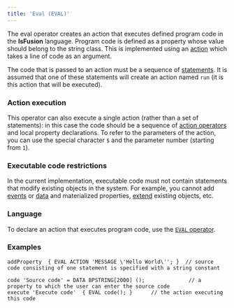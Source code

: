 ```yaml
---
title: 'Eval (EVAL)'
---
```


The eval operator creates an action that executes defined program code in the **lsFusion** language. Program code is defined as a property whose value should belong to the string class. This is implemented using an [action](Actions.md) which takes a line of code as an argument.

The code that is passed to an action must be a sequence of [statements](Instructions.md). It is assumed that one of these statements will create an action named `run` (it is this action that will be executed).

### Action execution

This operator can also execute a single action (rather than a set of statements): in this case the code should be a sequence of [action operators](Оperators.md) and local property declarations. To refer to the parameters of the action, you can use the special character `$` and the parameter number (starting from `1`).

### Executable code restrictions

In the current implementation, executable code must not contain statements that modify existing objects in the system. For example, you cannot add [events](Events.md) or [data](Data_properties_DATA_.md) and materialized properties, [extend](Extensions.md) existing objects, etc.

### Language

To declare an action that executes program code, use the [`EVAL` operator](EVAL_operator.md).

### Examples

```lsf
addProperty  { EVAL ACTION 'MESSAGE \'Hello World\''; }  // source code consisting of one statement is specified with a string constant

code 'Source code' = DATA BPSTRING[2000] ();              // a property to which the user can enter the source code
execute 'Execute code'  { EVAL code(); }      // the action executing this code
```
